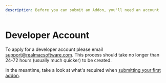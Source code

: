 ```yaml
---
description: Before you can submit an Addon, you'll need an account
---
```


# Developer Account

To apply for a developer account please email [support@realmacsoftware.com](mailto:support@realmacsoftware.com). This process should take no longer than 24-72 hours (usually much quicker) to be created.

In the meantime, take a look at what's required when [submitting your first addon](listing-addons.md).
